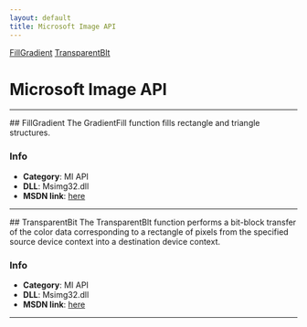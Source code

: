 ```yaml
---
layout: default
title: Microsoft Image API
---
```



<div class="sidenav">

<div markdown="1">

[FillGradient](#fillgradient)
[TransparentBlt](#transparentblt)

</div>

</div>


<div class="right_main">

<div markdown="1">


Microsoft Image API
====================

---

<SECTION ID="fillgradient"></SECTION>
## FillGradient
The GradientFill function fills rectangle and triangle structures.

### Info
* **Category**: MI API
* **DLL**: Msimg32.dll
* **MSDN link**: <a href="https://docs.microsoft.com/en-in/windows/win32/api/wingdi/nf-wingdi-gradientfill" target="_blank">here</a>

---

<SECTION ID="transparentbit"></SECTION>
## TransparentBit
The TransparentBlt function performs a bit-block transfer of the color data corresponding to a rectangle of pixels from the specified source device context into a destination device context.

### Info
* **Category**: MI API
* **DLL**: Msimg32.dll
* **MSDN link**: <a href="https://docs.microsoft.com/en-in/windows/win32/api/wingdi/nf-wingdi-transparentblt" target="_blank">here</a>

---

</div>

</div>
